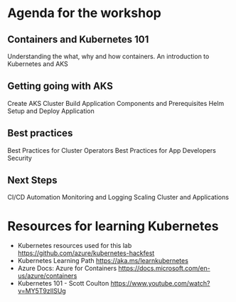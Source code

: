
# Agenda for the workshop

## Containers and Kubernetes 101
Understanding the what, why and how containers. 
An introduction to Kubernetes and AKS

## Getting going with AKS
Create AKS Cluster
Build Application Components and Prerequisites
Helm Setup and Deploy Application

## Best practices 
Best Practices for Cluster Operators
Best Practices for App Developers
Security

## Next Steps
CI/CD Automation
Monitoring and Logging
Scaling Cluster and Applications

# Resources for learning Kubernetes

- Kubernetes resources used for this lab https://github.com/azure/kubernetes-hackfest
- Kubernetes Learning Path https://aka.ms/learnkubernetes
- Azure Docs: Azure for Containers https://docs.microsoft.com/en-us/azure/containers
- Kubernetes 101 - Scott Coulton https://www.youtube.com/watch?v=MY5T9zIlSUg


